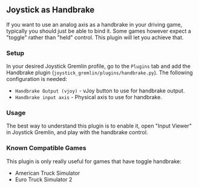 ## Joystick as Handbrake

If you want to use an analog axis as a handbrake in your driving game,
typically you should just be able to bind it. Some games however expect
a "toggle" rather than "held" control. This plugin will let you achieve that.

### Setup

In your desired Joystick Gremlin profile, go to the `Plugins` tab and add
the Handbrake plugin (`joystick_gremlin/plugins/handbrake.py`). The following
configuration is needed:

*   `Handbrake Output (vjoy)` - vJoy button to use for handbrake output.
*   `Handbrake input axis` - Physical axis to use for handbrake.

### Usage

The best way to understand this plugin is to enable it, open "Input Viewer"
in Joystick Gremlin, and play with the handbrake control.

### Known Compatible Games

This plugin is only really useful for games that have toggle handbrake:

*   American Truck Simulator
*   Euro Truck Simulator 2
